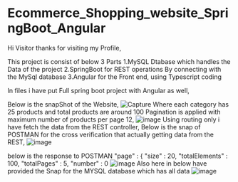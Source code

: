 # Ecommerce_Shopping_website_SpringBoot_Angular

Hi Visitor thanks for visiting my Profile,

This project is consist of below 3 Parts 
  1.MySQL Dtabase which handles the Data of the project 
  2.SpringBoot for REST operations By connecting with the MySql database
  3.Angular for the Front end, using Typescript coding
  
  In files i have put Full spring boot project with Angular as well,
  
  Below is the snapShot of the Website,
  ![Capture](https://user-images.githubusercontent.com/65108927/154798977-23091765-2bd7-4256-b2d9-70db050441e1.PNG)
Where each category has 25 products and total products are around 100 
Pagination is applied with maximum number of products per page 12,
![image](https://user-images.githubusercontent.com/65108927/154799013-66d98b4a-2dd5-489a-8e4f-d9c4ff189458.png)
Using routing only i have fetch the data from the REST controller,
Below is the snap of POSTMAN for the cross verification that actually getting data from the REST,
![image](https://user-images.githubusercontent.com/65108927/154799111-5395b753-ddb8-4de9-b874-1d8117e78316.png)

below is the response to POSTMAN 
"page" : {
    "size" : 20,
    "totalElements" : 100,
    "totalPages" : 5,
    "number" : 0
    ![image](https://user-images.githubusercontent.com/65108927/154799307-b0e9b912-55ae-4192-bf9d-d33fdbca842a.png)
Also here in below have provided the Snap for the MYSQL database which has all data
![image](https://user-images.githubusercontent.com/65108927/154799404-c47d22dd-1ef7-4ab3-b3b1-7a398aa8c764.png)

